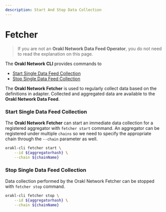 ```yaml
---
description: Start And Stop Data Collection
---
```


# Fetcher

> If you are not an **Orakl Network Data Feed Operator**, you do not need to read the explanation on this page.

The **Orakl Network CLI** provides commands to

* [Start Single Data Feed Collection](orakl-network-data-feed.md#start-single-data-feed-collection)
* [Stop Single Data Feed Collection](orakl-network-data-feed.md#stop-single-data-feed-collection)

The **Orakl Network Fetcher** is used to regularly collect data based on the definitions in adapter. Collected and aggregated data are available to the **Orakl Network Data Feed**.

### Start Single Data Feed Collection

The **Orakl Network Fetcher** can start an immediate data collection for a registered aggregator with `fetcher start` command. An aggregator can be registered under multiple `chains` so we need to specify the appropriate chain through the `--chain` parameter as well.&#x20;

```sh
orakl-cli fetcher start \
    --id ${aggregatorhash} \
    --chain ${chainName}
```

### Stop Single Data Feed Collection

Data collection performed by the Orakl Network Fetcher can be stopped with `fetcher stop` command.

```sh
orakl-cli fetcher stop \
    --id ${aggregatorhash} \
    --chain ${chainName}
```
